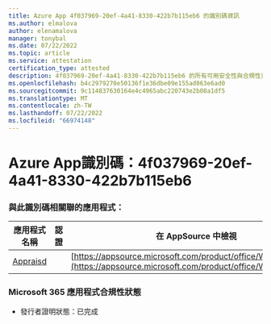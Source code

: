 ```yaml
---
title: Azure App 4f037969-20ef-4a41-8330-422b7b115eb6 的識別碼資訊
ms.author: elmalova
author: elenamalova
manager: tonybal
ms.date: 07/22/2022
ms.topic: article
ms.service: attestation
certification_type: attested
description: 4f037969-20ef-4a41-8330-422b7b115eb6 的所有可用安全性與合規性資訊。
ms.openlocfilehash: b4c2979270e50136f1e36dbe09e155ad063e6ad0
ms.sourcegitcommit: 9c114837630164e4c4965abc220743e2b08a1df5
ms.translationtype: MT
ms.contentlocale: zh-TW
ms.lasthandoff: 07/22/2022
ms.locfileid: "66974148"
---
```

# <a name="azure-app-id-4f037969-20ef-4a41-8330-422b7b115eb6"></a>Azure App識別碼：4f037969-20ef-4a41-8330-422b7b115eb6


### <a name="apps-associated-with-this-id"></a>與此識別碼相關聯的應用程式：
| **應用程式名稱** | **認證** | **在 AppSource 中檢視** |
|--------------|---------------|-----------------------|
| [Appraisd](../forward/WA200003123.md) |  | [https://appsource.microsoft.com/product/office/WA200003123](https://appsource.microsoft.com/product/office/WA200003123) |

### <a name="microsoft-365-app-compliance-status"></a>Microsoft 365 應用程式合規性狀態
- 發行者證明狀態：已完成
